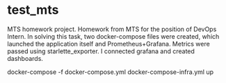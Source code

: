 # test_mts
MTS homework project. 
Homework from MTS for the position of DevOps Intern.
In solving this task, two docker-compose files were created, which launched the application itself and Prometheus+Grafana. 
Metrics were passed using starlette_exporter.
I connected grafana and created dashboards.

docker-compose -f docker-compose.yml docker-compose-infra.yml up
